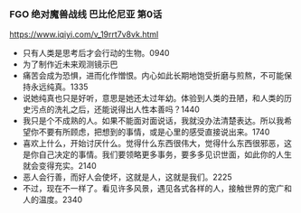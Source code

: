 ### FGO 绝对魔兽战线 巴比伦尼亚 第0话
https://www.iqiyi.com/v_19rrt7v8vk.html
- 只有人类是思考后才会行动的生物。0940
- 为了制作近未来观测镜示巴
- 痛苦会成为恐惧，进而化作憎恨。内心如此长期地饱受折磨与煎熬，不可能保持永远纯真。1335
- 说她纯真也只是好听，意思是她还太过年幼。体验到人类的丑陋，和人类的历史污点的洗礼之后，还能说得出人性本善吗？1440
- 我只是个不成熟的人。如果不能面对面说话，我就没办法清楚表达。所以我希望你不要有所顾虑，把想到的事情，或是心里的感受直接说出来。1740
- 喜欢上什么，开始讨厌什么。觉得什么东西很伟大，觉得什么东西很邪恶，这是你自己决定的事情。我们要领略更多事务，要多多见识世面，如此你的人生就会变得充实。2140
- 恶人会行善，而好人会使坏，这就是人，这就是我们。2225
- 不过，现在不一样了。看见许多风景，遇见各式各样的人，接触世界的宽广和人的温度。2340
